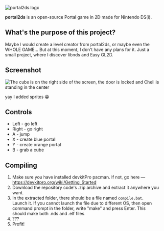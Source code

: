 ![portal2ds logo](https://user-images.githubusercontent.com/67635528/179357346-6efa2a94-c19c-4a37-beb7-4abbbbb28f9f.png)

**portal2ds** is an open-source Portal game in 2D made for Nintendo DS(i).

## What's the purpose of this project?
Maybe I would create a level creator from portal2ds, or maybe even the WHOLE GAME... But at this moment, I don't have any plans for it. Just a small project, where I discover libnds and Easy GL2D.

## Screenshot
![The cube is on the right side of the screen, the door is locked and Chell is standing in the center](https://user-images.githubusercontent.com/67635528/179360358-b149d44d-f0dd-46ca-a5ce-f4392bf85ced.png)


yay I added sprites 😁

## Controls
- Left - go left
- Right - go right
- A - jump
- X - create blue portal
- Y - create orange portal
- B - grab a cube

## Compiling
1. Make sure you have installed devkitPro pacman. If not, go here — https://devkitpro.org/wiki/Getting_Started
2. Download the repository code's .zip archive and extract it anywhere you want.
3. In the extracted folder, there should be a file named `compile.bat`. Launch it. If you cannot launch the file due to different OS, then open command prompt in the folder, write "make" and press Enter. This should make both .nds and .elf files.
4. ???
5. Profit!
